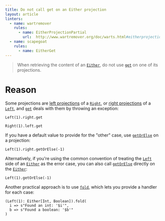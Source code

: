 ```yaml
---
title: Do not call get on an Either projection
layout: article
linters:
  - name: wartremover
    rules:
      - name: EitherProjectionPartial
        url:  http://www.wartremover.org/doc/warts.html#eitherprojectionpartial
  - name: scapegoat
    rules:
      - name: EitherGet
---
```


> When retrieving the content of an [`Either`], do not use [`get`] on one of its projections.

# Reason

Some projections are [left projections][`LeftProjection`] of a [`Right`], or [right projections][`RightProjection`] of a [`Left`], and [`get`] deals with them by throwing an exception:

```tut:book:fail
Left(1).right.get

Right(1).left.get
```

If you have a default value to provide for the "other" case, use [`getOrElse`] on a projection:

```tut:book
Left(1).right.getOrElse(-1)
```

Alternatively, if you're using the common convention of treating the [`Left`] side of an [`Either`] as the error case, you can also call [`getOrElse`][biasedGetOrElse] directly on the [`Either`]:

```tut:book
Left(1).getOrElse(-1)
```

Another practical approach is to use [`fold`], which lets you provide a handler for each case:

```tut:book
(Left(1): Either[Int, Boolean]).fold(
  i => s"Found an int: '$i'",
  b => s"Found a boolean: '$b'"
)
```

[`Either`]:https://www.scala-lang.org/api/2.12.8/scala/util/Either.html
[`Right`]:https://www.scala-lang.org/api/2.12.8/scala/util/Right.html
[`Left`]:https://www.scala-lang.org/api/2.12.8/scala/util/Left.html
[`RightProjection`]:https://www.scala-lang.org/api/2.12.8/scala/util/Either$$RightProjection.html
[`LeftProjection`]:https://www.scala-lang.org/api/2.12.8/scala/util/Either$$LeftProjection.html
[`fold`]:https://www.scala-lang.org/api/2.12.8/scala/util/Either.html#fold[C](fa:A=%3EC,fb:B=%3EC):C
[`getOrElse`]:https://www.scala-lang.org/api/2.12.8/scala/util/Either$$RightProjection.html#getOrElse[B1%3E:B](or:=%3EB1):B1
[`get`]:https://www.scala-lang.org/api/2.12.8/scala/util/Try.html#get:T
[biasedGetOrElse]:https://www.scala-lang.org/api/2.12.8/scala/util/Either.html#getOrElse[B1%3E:B](or:=%3EB1):B1
